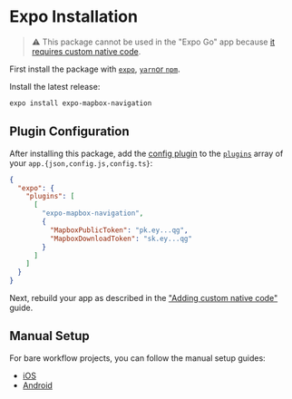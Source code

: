 # Expo Installation

> :warning: This package cannot be used in the "Expo Go" app because [it requires custom native code](https://docs.expo.io/workflow/customizing/).

First install the package with [`expo`](https://docs.expo.io/workflow/expo-cli/#expo-install), [`yarn`or `npm`](../README.md#step-1---install-package).

Install the latest release:
```sh
expo install expo-mapbox-navigation
```

## Plugin Configuration

After installing this package, add the [config plugin](https://docs.expo.io/guides/config-plugins/) to the [`plugins`](https://docs.expo.io/versions/latest/config/app/#plugins) array of your `app.{json,config.js,config.ts}`:

```json
{
  "expo": {
    "plugins": [
      [
        "expo-mapbox-navigation",
        {
          "MapboxPublicToken": "pk.ey...qg",
          "MapboxDownloadToken": "sk.ey...qg"
        }
      ]
    ]
  }
}
```


Next, rebuild your app as described in the ["Adding custom native code"](https://docs.expo.io/workflow/customizing/) guide.

## Manual Setup

For bare workflow projects, you can follow the manual setup guides:

- [iOS](/ios/install.md)
- [Android](/android/install.md)
